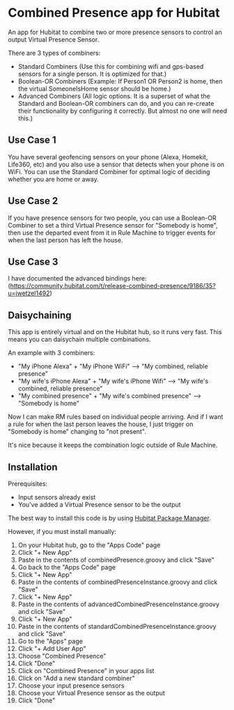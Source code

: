 # Combined Presence app for Hubitat
An app for Hubitat to combine two or more presence sensors to control an output Virtual Presence Sensor.

There are 3 types of combiners:
- Standard Combiners (Use this for combining wifi and gps-based sensors for a single person.  It is optimized for that.)
- Boolean-OR Combiners (Example:  If Person1 OR Person2 is home, then the virtual SomeoneIsHome sensor should be home.)
- Advanced Combiners (All logic options.  It is a superset of what the Standard and Boolean-OR combiners can do, and you can re-create their functionality by configuring it correctly.  But almost no one will need this.)

## Use Case 1
You have several geofencing sensors on your phone (Alexa, Homekit, Life360, etc) and you also use a sensor that detects when your phone is on WiFi.  You can use the Standard Combiner for optimal logic of deciding whether you are home or away.

## Use Case 2
If you have presence sensors for two people, you can use a Boolean-OR Combiner to set a third Virtual Presence sensor for "Somebody is home", then use the departed event from it in Rule Machine to trigger events for when the last person has left the house.

## Use Case 3
I have documented the advanced bindings here: (https://community.hubitat.com/t/release-combined-presence/9186/35?u=jwetzel1492)

## Daisychaining
This app is entirely virtual and on the Hubitat hub, so it runs very fast.  This means you can daisychain multiple combinations.

An example with 3 combiners:
- "My iPhone Alexa" + "My iPhone WiFi" --> "My combined, reliable presence"
- "My wife's iPhone Alexa" + "My wife's iPhone Wifi" --> "My wife's combined, reliable presence"
- "My combined presence" + "My wife's combined presence" --> "Somebody is home"

Now I can make RM rules based on individual people arriving. And if I want a rule for when the last person leaves the house, I just trigger on "Somebody is home" changing to "not present".

It's nice because it keeps the combination logic outside of Rule Machine.

## Installation

Prerequisites:
- Input sensors already exist
- You've added a Virtual Presence sensor to be the output

The best way to install this code is by using [Hubitat Package Manager](https://community.hubitat.com/t/beta-hubitat-package-manager).

However, if you must install manually:

1. On your Hubitat hub, go to the "Apps Code" page
2. Click "+ New App"
3. Paste in the contents of combinedPresence.groovy and click "Save"
4. Go back to the "Apps Code" page
5. Click "+ New App"
6. Paste in the contents of combinedPresenceInstance.groovy and click "Save"
7. Click "+ New App"
8. Paste in the contents of advancedCombinedPresenceInstance.groovy and click "Save"
9. Click "+ New App"
10. Paste in the contents of standardCombinedPresenceInstance.groovy and click "Save"
11. Go to the "Apps" page
12. Click "+ Add User App"
13. Choose "Combined Presence"
14. Click "Done"
15. Click on "Combined Presence" in your apps list
16. Click on "Add a new standard combiner"
17. Choose your input presence sensors
18. Choose your Virtual Presence sensor as the output
15. Click "Done"

